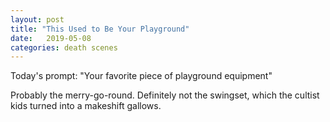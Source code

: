 ```yaml
---
layout: post
title: "This Used to Be Your Playground"
date:   2019-05-08
categories: death scenes
---
```

Today's prompt: "Your favorite piece of playground equipment"

Probably the merry-go-round. Definitely not the swingset, which the cultist kids turned into a makeshift gallows.

